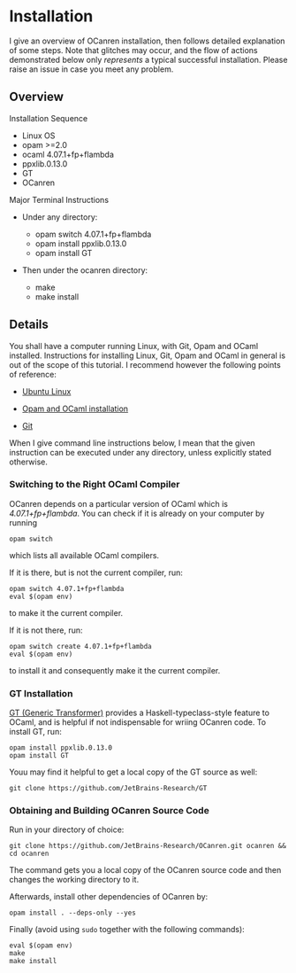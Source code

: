 # Installation

I give an overview of OCanren installation, then follows detailed
explanation of some steps. Note that glitches may occur, and
the flow of actions demonstrated below only _represents_ a typical successful installation.
Please raise an issue in case you meet any problem.

## Overview

Installation Sequence

- Linux OS
- opam >=2.0
- ocaml 4.07.1+fp+flambda
- ppxlib.0.13.0
- GT
- OCanren

Major Terminal Instructions

- Under any directory:
  - opam switch 4.07.1+fp+flambda
  - opam install ppxlib.0.13.0 
  - opam install GT

- Then under the ocanren directory:
  - make
  - make install

## Details

You shall have a computer running Linux, with Git, Opam and OCaml installed. Instructions for
installing Linux, Git, Opam and OCaml in general is out of the scope of this tutorial. I recommend
however the following points of reference:

- [Ubuntu Linux](https://ubuntu.com/)

- [Opam and OCaml installation](https://dev.realworldocaml.org/install.html)

- [Git](https://git-scm.com/)

When I give command line instructions below, I mean that the given instruction can be executed under
any directory, unless explicitly stated otherwise.

### Switching to the Right OCaml Compiler

OCanren depends on a particular version of OCaml which is _4.07.1+fp+flambda_. You can check
if it is already on your computer by running
```
opam switch
```
which lists all available OCaml compilers.

If it is there, but is not the current compiler, run:
```
opam switch 4.07.1+fp+flambda
eval $(opam env)
```
to make it the current compiler.

If it is not there, run:
```
opam switch create 4.07.1+fp+flambda
eval $(opam env)
```
to install it and consequently make it the current compiler.


### GT Installation

[GT (Generic Transformer)](https://github.com/JetBrains-Research/GT) provides a Haskell-typeclass-style
feature to OCaml, and is helpful if not indispensable for wriing OCanren code. To install
GT, run:
```
opam install ppxlib.0.13.0 
opam install GT
```

Youu may find it helpful to get a local copy of the GT source as well:
```
git clone https://github.com/JetBrains-Research/GT
```

### Obtaining and Building OCanren Source Code

Run in your directory of choice:
```
git clone https://github.com/JetBrains-Research/OCanren.git ocanren && cd ocanren
```
The command gets you a local copy of the OCanren source code and then changes
the working directory to it.


Afterwards, install other dependencies of OCanren by:
```
opam install . --deps-only --yes
```

Finally (avoid using `sudo` together with the following commands):
```
eval $(opam env)
make
make install
```

